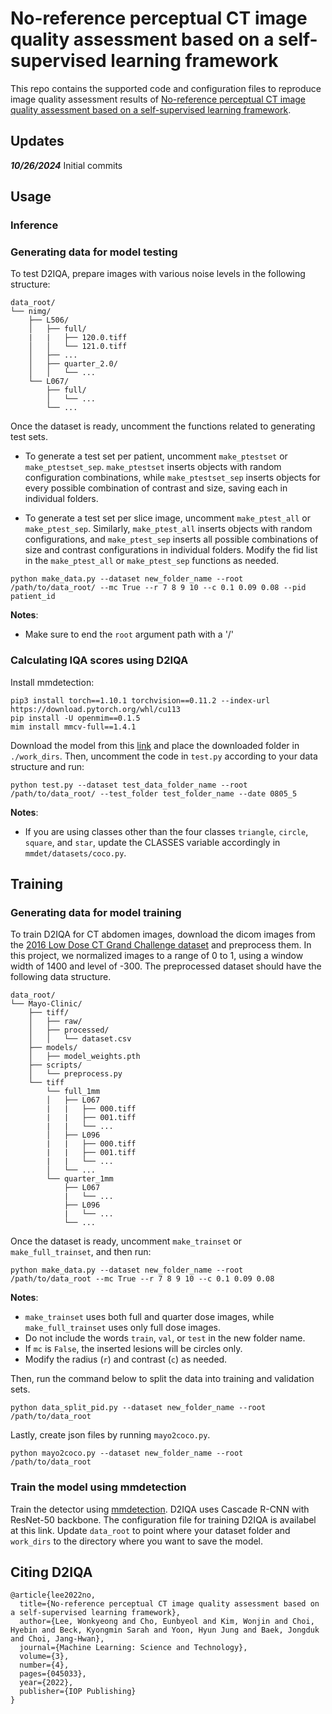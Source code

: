 # No-reference perceptual CT image quality assessment based on a self-supervised learning framework

This repo contains the supported code and configuration files to reproduce image quality assessment results of [No-reference perceptual CT image quality assessment based on a self-supervised learning framework](doi.org/10.1088/2632-2153/aca87d). 

## Updates

***10/26/2024*** Initial commits

## Usage

### Inference

### Generating data for model testing

To test D2IQA, prepare images with various noise levels in the following structure:
```
data_root/
└── nimg/
    ├── L506/
    │   ├── full/
    |   |   ├── 120.0.tiff
    │   │   └── 121.0.tiff
    │   ├── ...
    │   ├── quarter_2.0/
    │   │   └── ...
    └── L067/
        ├── full/
        │   └── ...
        └── ...
```

Once the dataset is ready, uncomment the functions related to generating test sets.

- To generate a test set per patient, uncomment `make_ptestset` or `make_ptestset_sep`. `make_ptestset` inserts objects with random configuration combinations, while `make_ptestset_sep` inserts objects for every possible combination of contrast and size, saving each in individual folders.

- To generate a test set per slice image, uncomment `make_ptest_all` or `make_ptest_sep`. Similarly, `make_ptest_all` inserts objects with random configurations, and `make_ptest_sep` inserts all possible combinations of size and contrast configurations in individual folders. Modify the fid list in the `make_ptest_all` or `make_ptest_sep` functions as needed.
```
python make_data.py --dataset new_folder_name --root /path/to/data_root/ --mc True --r 7 8 9 10 --c 0.1 0.09 0.08 --pid patient_id
```

**Notes**:

- Make sure to end the `root` argument path with a '/'

### Calculating IQA scores using D2IQA

Install mmdetection:
```
pip3 install torch==1.10.1 torchvision==0.11.2 --index-url https://download.pytorch.org/whl/cu113
pip install -U openmim==0.1.5
mim install mmcv-full==1.4.1
```

Download the model from this [link](https://drive.google.com/file/d/1Ca6jENWOcyFSu9NehDPY27646lDHpzZQ/view?usp=drive_link) and place the downloaded folder in `./work_dirs`. Then, uncomment the code in `test.py` according to your data structure and run: 
```
python test.py --dataset test_data_folder_name --root /path/to/data_root/ --test_folder test_folder_name --date 0805_5
```

**Notes**:

- If you are using classes other than the four classes `triangle`, `circle`, `square`, and `star`, update the CLASSES variable accordingly in `mmdet/datasets/coco.py`.

## Training

### Generating data for model training

To train D2IQA for CT abdomen images, download the dicom images from the [2016 Low Dose CT Grand Challenge dataset](www.aapm.org/GrandChallenge/LowDoseCT/) and preprocess them. In this project, we normalized images to a range of 0 to 1, using a window width of 1400 and level of -300. The preprocessed dataset should have the following data structure.
```
data_root/
└── Mayo-Clinic/
    ├── tiff/
    │   ├── raw/
    │   ├── processed/
    │   │   └── dataset.csv
    ├── models/
    │   ├── model_weights.pth
    ├── scripts/
    │   └── preprocess.py
    └── tiff
        └── full_1mm
        │   ├── L067
        |   |   ├── 000.tiff
        |   |   ├── 001.tiff
        |   |   └── ... 
        │   ├── L096
        |   |   ├── 000.tiff
        |   |   ├── 001.tiff
        |   |   └── ...
        │   └── ...
        └── quarter_1mm
            ├── L067
            |   └── ...
            ├── L096
            |   └── ...
            └── ...

```

Once the dataset is ready, uncomment `make_trainset` or `make_full_trainset`, and then run:
```
python make_data.py --dataset new_folder_name --root /path/to/data_root --mc True --r 7 8 9 10 --c 0.1 0.09 0.08 
```

**Notes**:

- `make_trainset` uses both full and quarter dose images, while `make_full_trainset` uses only full dose images.
- Do not include the words `train`, `val`, or `test` in the new folder name.
- If `mc` is `False`, the inserted lesions will be circles only.
- Modify the radius (`r`) and contrast (`c`) as needed.

Then, run the command below to split the data into training and validation sets.
```
python data_split_pid.py --dataset new_folder_name --root /path/to/data_root
```

Lastly, create json files by running `mayo2coco.py`.

```
python mayo2coco.py --dataset new_folder_name --root /path/to/data_root
```

### Train the model using mmdetection

Train the detector using [mmdetection](https://github.com/open-mmlab/mmdetection). D2IQA uses Cascade R-CNN with ResNet-50 backbone. The configuration file for training D2IQA is availabel at this link. Update `data_root` to point where your dataset folder and `work_dirs` to the directory where you want to save the model.

## Citing D2IQA
```
@article{lee2022no,
  title={No-reference perceptual CT image quality assessment based on a self-supervised learning framework},
  author={Lee, Wonkyeong and Cho, Eunbyeol and Kim, Wonjin and Choi, Hyebin and Beck, Kyongmin Sarah and Yoon, Hyun Jung and Baek, Jongduk and Choi, Jang-Hwan},
  journal={Machine Learning: Science and Technology},
  volume={3},
  number={4},
  pages={045033},
  year={2022},
  publisher={IOP Publishing}
}
```
